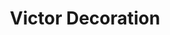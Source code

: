 ---
title: "Victor Decoration"
url: /santiago-de-veraguas/victor-decoration-calle-10/
shop: Autoteile
---